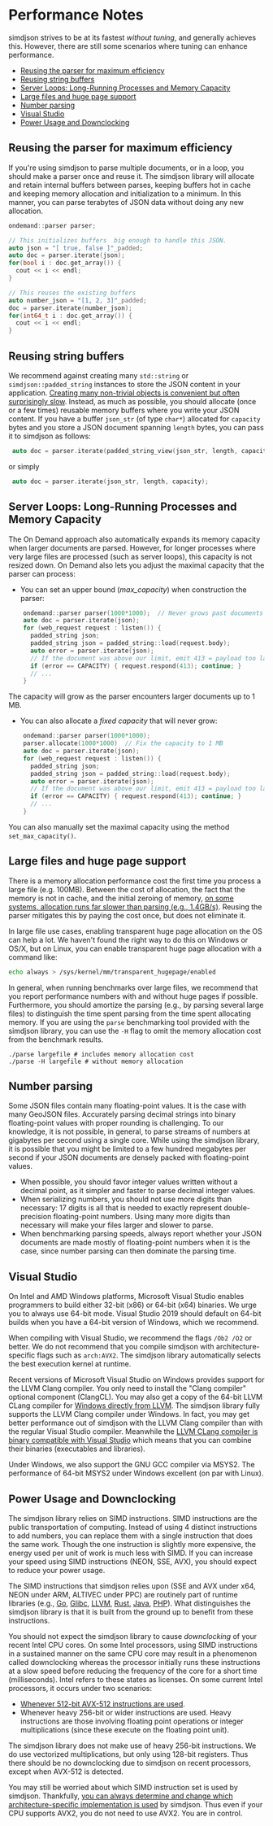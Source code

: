 Performance Notes
=================

simdjson strives to be at its fastest *without tuning*, and generally achieves this. However, there
are still some scenarios where tuning can enhance performance.

* [Reusing the parser for maximum efficiency](#reusing-the-parser-for-maximum-efficiency)
* [Reusing string buffers](#reusing-string-buffers)
* [Server Loops: Long-Running Processes and Memory Capacity](#server-loops-long-running-processes-and-memory-capacity)
* [Large files and huge page support](#large-files-and-huge-page-support)
* [Number parsing](#number-parsing)
* [Visual Studio](#visual-studio)
* [Power Usage and Downclocking](#power-usage-and-downclocking)

Reusing the parser for maximum efficiency
-----------------------------------------

If you're using simdjson to parse multiple documents, or in a loop, you should make a parser once
and reuse it. The simdjson library will allocate and retain internal buffers between parses, keeping
buffers hot in cache and keeping memory allocation and initialization to a minimum. In this manner,
you can parse terabytes of JSON data without doing any new allocation.

```c++
ondemand::parser parser;

// This initializes buffers  big enough to handle this JSON.
auto json = "[ true, false ]"_padded;
auto doc = parser.iterate(json);
for(bool i : doc.get_array()) {
  cout << i << endl;
}

// This reuses the existing buffers
auto number_json = "[1, 2, 3]"_padded;
doc = parser.iterate(number_json);
for(int64_t i : doc.get_array()) {
  cout << i << endl;
}
```


Reusing string buffers
-----------------------------------------

We recommend against creating many `std::string` or `simdjson::padded_string` instances to store the JSON content in your application. [Creating many non-trivial objects is convenient but often surprisingly slow](https://lemire.me/blog/2020/08/08/performance-tip-constructing-many-non-trivial-objects-is-slow/). Instead, as much as possible, you should allocate (once or a few times) reusable memory buffers where you write your JSON content. If you have a buffer `json_str` (of type `char*`) allocated for  `capacity` bytes and you store a JSON document spanning `length` bytes, you can pass it to simdjson as follows:

```c++
 auto doc = parser.iterate(padded_string_view(json_str, length, capacity));
```

or simply


```c++
 auto doc = parser.iterate(json_str, length, capacity);
```


Server Loops: Long-Running Processes and Memory Capacity
---------------------------------

The On Demand approach also automatically expands its memory capacity when larger documents are parsed. However, for longer processes where very large files are processed (such as server loops), this capacity is not resized down. On Demand also lets you adjust the maximal capacity that the parser can process:

* You can set an upper bound (*max_capacity*) when construction the parser:
```C++
    ondemand::parser parser(1000*1000);  // Never grows past documents > 1 MB
    auto doc = parser.iterate(json);
    for (web_request request : listen()) {
      padded_string json;
      padded_string json = padded_string::load(request.body);
      auto error = parser.iterate(json);
      // If the document was above our limit, emit 413 = payload too large
      if (error == CAPACITY) { request.respond(413); continue; }
      // ...
    }
```

The capacity will grow as the parser encounters larger documents up to 1 MB.

* You can also allocate a *fixed capacity* that will never grow:
```C++
    ondemand::parser parser(1000*1000);
    parser.allocate(1000*1000)  // Fix the capacity to 1 MB
    auto doc = parser.iterate(json);
    for (web_request request : listen()) {
      padded_string json;
      padded_string json = padded_string::load(request.body);
      auto error = parser.iterate(json);
      // If the document was above our limit, emit 413 = payload too large
      if (error == CAPACITY) { request.respond(413); continue; }
      // ...
    }
```
You can also manually set the maximal capacity using the method `set_max_capacity()`.

Large files and huge page support
---------------------------------

There is a memory allocation performance cost the first time you process a large file (e.g. 100MB).
Between the cost of allocation, the fact that the memory is not in cache, and the initial zeroing of
memory, [on some systems, allocation runs far slower than parsing (e.g., 1.4GB/s)](https://lemire.me/blog/2020/01/14/how-fast-can-you-allocate-a-large-block-of-memory-in-c/). Reusing the parser mitigates this by
paying the cost once, but does not eliminate it.

In large file use cases, enabling transparent huge page allocation on the OS can help a lot. We
haven't found the right way to do this on Windows or OS/X, but on Linux, you can enable transparent
huge page allocation with a command like:

```bash
echo always > /sys/kernel/mm/transparent_hugepage/enabled
```

In general, when running benchmarks over large files, we recommend that you report performance
numbers with and without huge pages if possible. Furthermore, you should amortize the parsing (e.g.,
by parsing several large files) to distinguish the time spent parsing from the time spent allocating
memory. If you are using the `parse` benchmarking tool provided with the simdjson library, you can
use the `-H` flag to omit the memory allocation cost from the benchmark results.

```
./parse largefile # includes memory allocation cost
./parse -H largefile # without memory allocation
```

Number parsing
--------------

Some JSON files contain many floating-point values. It is the case with many GeoJSON files. Accurately
parsing decimal strings into binary floating-point values with proper rounding is challenging. To
our knowledge, it is not possible, in general, to parse streams of numbers at gigabytes per second
using a single core. While using the simdjson library, it is possible that you might be limited to a
few hundred megabytes per second if your JSON documents are densely packed with floating-point values.


- When possible, you should favor integer values written without a decimal point, as it simpler and faster to parse decimal integer values.
- When serializing numbers, you should not use more digits than necessary: 17 digits is all that is needed to exactly represent double-precision floating-point numbers. Using many more digits than necessary will make your files larger and slower to parse.
- When benchmarking parsing speeds, always report whether your JSON documents are made mostly of floating-point numbers when it is the case, since number parsing can then dominate the parsing time.


Visual Studio
--------------

On Intel and AMD Windows platforms, Microsoft Visual Studio enables programmers to build either 32-bit (x86) or 64-bit (x64) binaries. We urge you to always use 64-bit mode. Visual Studio 2019 should default on 64-bit builds when you have a 64-bit version of Windows, which we recommend.

When compiling with Visual Studio, we recommend the flags `/Ob2 /O2` or better. We do not recommend that you compile simdjson with architecture-specific flags such as  `arch:AVX2`. The simdjson library automatically selects the best execution kernel at runtime.

Recent versions of Microsoft Visual Studio on Windows provides support for the LLVM Clang compiler. You  only need to install the "Clang compiler" optional component (ClangCL). You may also get a copy of the 64-bit LLVM CLang compiler for [Windows directly from LLVM](https://releases.llvm.org/download.html). The simdjson library fully supports the LLVM Clang compiler under Windows. In fact, you may get better performance out of simdjson with the LLVM Clang compiler than with the regular Visual Studio compiler. Meanwhile the [LLVM CLang compiler is binary compatible with Visual Studio](https://clang.llvm.org/docs/MSVCCompatibility.html) which means that you can combine their binaries (executables and libraries).

Under Windows, we also support the GNU GCC compiler via MSYS2. The performance of 64-bit MSYS2 under Windows excellent (on par with Linux).


Power Usage and Downclocking
--------------

The simdjson library relies on SIMD instructions. SIMD instructions are the public transportation of computing. Instead of using 4 distinct instructions to add numbers, you can replace them with a single instruction that does the same work. Though the one instruction is slightly more expensive, the energy used per unit of work is much less with SIMD. If you can increase your speed using SIMD instructions (NEON, SSE, AVX), you should expect to reduce your power usage.

The SIMD instructions that simdjson relies upon (SSE and AVX under x64, NEON under ARM, ALTIVEC under PPC) are routinely part of runtime libraries (e.g., [Go](https://golang.org/src/runtime/memmove_amd64.s), [Glibc](https://github.com/ihtsae/glibc/commit/5f3d0b78e011d2a72f9e88b0e9ef5bc081d18f97), [LLVM](https://github.com/llvm/llvm-project/blob/96f3ea0d21b48ca088355db10d4d1a2e9bc9f884/lldb/tools/debugserver/source/MacOSX/i386/DNBArchImplI386.cpp), [Rust](https://github.com/rust-lang/rust/commit/070fad1701fb36b112853b0a6a9787a7bb7ff34c), [Java](http://hg.openjdk.java.net/jdk8u/jdk8u/hotspot/file/c1374141598c/src/cpu/x86/vm/stubGenerator_x86_64.cpp#l1297), [PHP](https://github.com/php/php-src/blob/e5cb53ec68603d4dbdd780fd3ecfca943b4fd383/ext/standard/string.c)). What distinguishes the simdjson library is that it is built from the ground up to benefit from these instructions.


You should not expect the simdjson library to cause *downclocking* of your recent Intel CPU cores. On some Intel processors, using SIMD instructions in a sustained manner on the same CPU core may result in a phenomenon called downclocking whereas the processor initially runs these instructions at a slow speed before reducing the frequency of the core for a short time (milliseconds). Intel refers to these states as licenses. On some current Intel processors, it occurs under two scenarios:

- [Whenever 512-bit AVX-512 instructions are used](https://lemire.me/blog/2018/09/07/avx-512-when-and-how-to-use-these-new-instructions/).
- Whenever heavy 256-bit or wider instructions are used. Heavy instructions are those involving floating point operations or integer multiplications (since these execute on the floating point unit).

The simdjson library does not make use of heavy 256-bit instructions. We do use vectorized multiplications, but only using 128-bit registers. Thus there should be no downclocking due to simdjson on recent processors, except when AVX-512 is detected.

You may still be worried about which SIMD instruction set is used by simdjson.  Thankfully,  [you can always determine and change which architecture-specific implementation is used](implementation-selection.md) by simdjson. Thus even if your CPU supports AVX2, you do not need to use AVX2. You are in control.
